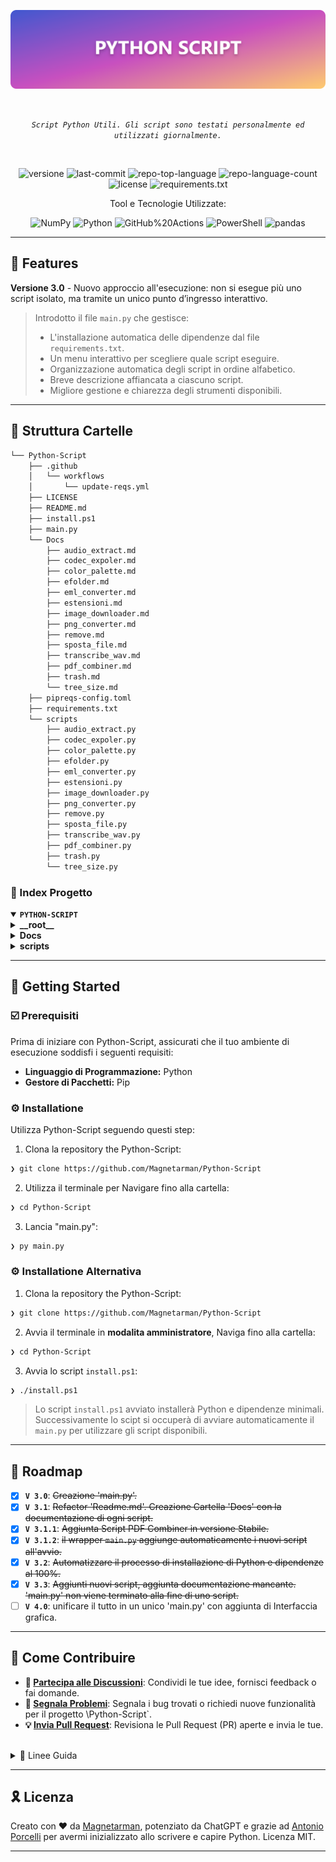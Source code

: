 <p align="center">
	<img src="https://raw.githubusercontent.com/Magnetarman/Python-Script/refs/heads/main/Banner.png" alt="python-script-banner" width="800">
</p>
<br>
<p align="center">
	<em><code>Script Python Utili. Gli script sono testati personalmente ed utilizzati giornalmente.</code></em>
</p>
<br>
<p align="center">
	<img src="https://img.shields.io/badge/version-3.3-green.svg" alt="versione">
	<img src="https://img.shields.io/github/last-commit/Magnetarman/Python-Script?style=flat&logo=git&logoColor=white&color=0080ff" alt="last-commit">
	<img src="https://img.shields.io/github/languages/top/Magnetarman/Python-Script?style=flat&color=0080ff" alt="repo-top-language">
	<img src="https://img.shields.io/github/languages/count/Magnetarman/Python-Script?style=flat&color=0080ff" alt="repo-language-count">
	<img src="https://img.shields.io/github/license/Magnetarman/Python-Script?style=flat&logo=opensourceinitiative&logoColor=white&color=0080ff" alt="license">
  <img src="https://github.com/Magnetarman/Python-Script/actions/workflows/update-reqs.yml/badge.svg" alt="requirements.txt">
</p>
<p align="center">Tool e Tecnologie Utilizzate:</p>
<p align="center">
	<img src="https://img.shields.io/badge/NumPy-013243.svg?style=flat&logo=NumPy&logoColor=white" alt="NumPy">
	<img src="https://img.shields.io/badge/Python-3776AB.svg?style=flat&logo=Python&logoColor=white" alt="Python">
	<img src="https://img.shields.io/badge/GitHub%20Actions-2088FF.svg?style=flat&logo=GitHub-Actions&logoColor=white" alt="GitHub%20Actions">
	<img src="https://img.shields.io/badge/PowerShell-5391FE.svg?style=flat&logo=PowerShell&logoColor=white" alt="PowerShell">
	<img src="https://img.shields.io/badge/pandas-150458.svg?style=flat&logo=pandas&logoColor=white" alt="pandas">
</p>
<hr>

## 👾 Features

**Versione 3.0** - Nuovo approccio all'esecuzione: non si esegue più uno script isolato, ma tramite un unico punto d’ingresso interattivo.

> Introdotto il file `main.py` che gestisce:
>
> - L'installazione automatica delle dipendenze dal file `requirements.txt`.
> - Un menu interattivo per scegliere quale script eseguire.
> - Organizzazione automatica degli script in ordine alfabetico.
> - Breve descrizione affiancata a ciascuno script.
> - Migliore gestione e chiarezza degli strumenti disponibili.

---

## 📁 Struttura Cartelle

```sh
└── Python-Script
    ├── .github
    │   └── workflows
    │       └── update-reqs.yml
    ├── LICENSE
    ├── README.md
    ├── install.ps1
    ├── main.py
    └── Docs
        ├── audio_extract.md
        ├── codec_expoler.md
        ├── color_palette.md
        ├── efolder.md
        ├── eml_converter.md
        ├── estensioni.md
        ├── image_downloader.md
        ├── png_converter.md
        ├── remove.md
        ├── sposta_file.md
        ├── transcribe_wav.md
        ├── pdf_combiner.md
        ├── trash.md
        └── tree_size.md
    ├── pipreqs-config.toml
    ├── requirements.txt
    └── scripts
        ├── audio_extract.py
        ├── codec_expoler.py
        ├── color_palette.py
        ├── efolder.py
        ├── eml_converter.py
        ├── estensioni.py
        ├── image_downloader.py
        ├── png_converter.py
        ├── remove.py
        ├── sposta_file.py
        ├── transcribe_wav.py
        ├── pdf_combiner.py
        ├── trash.py
        └── tree_size.py
```

### 📂 Index Progetto

<details open>
	<summary><b><code>PYTHON-SCRIPT</code></b></summary>
	<details>
		<summary><b>__root__</b></summary>
		<blockquote>
			<table>
				<tr>
					<td><b><a href='https://github.com/Magnetarman/Python-Script/blob/master/install.ps1'>install.ps1</a></b></td>
					<td><code>❯ Installa Python 3.10 e lancia lo script generale "main.py"</code></td>
				</tr>
				<tr>
					<td><b><a href='https://github.com/Magnetarman/Python-Script/blob/master/main.py'>main.py</a></b></td>
					<td><code>❯ Script Generale con breve descrizione degli script disponibili</code></td>
				</tr>
				<tr>
					<td><b><a href='https://github.com/Magnetarman/Python-Script/blob/master/requirements.txt'>requirements.txt</a></b></td>
					<td><code>❯ Librerie necessarie al funzionamento degli script</code></td>
				</tr>
			</table>
		</blockquote>
	</details>
	<details>
		<summary><b>Docs</b></summary>
		<blockquote>
			<table>
				<tr>
					<td><b><a href='https://github.com/Magnetarman/Python-Script/blob/main/Docs/audio_extract.md'>audio_extract.py</a></b></td>
					<td><code>❯ Estrazione tracce audio .flac da file .mkv (anche ricorsiva).</code></td>
				</tr>
				<tr>
					<td><b><a href='https://github.com/Magnetarman/Python-Script/blob/main/Docs/codec_explorer.md'>codec_expoler.py</a></b></td>
					<td><code>❯ Analizza i file video identifica codec H264 o H265, ne mostra i dettagli e consente l’esportazione.</code></td>
				</tr>
				<tr>
					<td><b><a href='https://github.com/Magnetarman/Python-Script/blob/main/Docs/color_palette.md'>color_palette.py</a></b></td>
					<td><code>❯ Estrazione e salvataggio dei colori in formato PDF dominanti da un'immagine.</code></td>
				</tr>
				<tr>
					<td><b><a href='https://github.com/Magnetarman/Python-Script/blob/main/Docs/efolder.md'>efolder.py</a></b></td>
					<td><code>❯ Individuazione e rimozione sicura di cartelle vuote in una directory.</code></td>
				</tr>
				<tr>
					<td><b><a href='https://github.com/Magnetarman/Python-Script/blob/main/Docs/eml_converter.md'>eml_converter.py</a></b></td>
					<td><code>❯ Conversione di email .eml in PDF con dettagli del messaggio.</code></td>
				</tr>
				<tr>
					<td><b><a href='https://github.com/Magnetarman/Python-Script/blob/main/Docs/estensioni.md'>estensioni.py</a></b></td>
					<td><code>❯ Analisi e elenco ordinato delle estensioni file in una directory.</code></td>
				</tr>
				<tr>
					<td><b><a href='https://github.com/Magnetarman/Python-Script/blob/main/Docs/image_downloader.md'>image_downloader.py</a></b></td>
					<td><code>❯ Download immagini da una pagina web, inclusi contenuti Base64.</code></td>
				</tr>
				<tr>
					<td><b><a href='https://github.com/Magnetarman/Python-Script/blob/main/Docs/pdf_combiner.md'>pdf_combiner.py</a></b></td>
					<td><code>❯  Genera PDF da immagini Jpeg.</code></td>
				</tr>
				<tr>
					<td><b><a href='https://github.com/Magnetarman/Python-Script/blob/main/Docs/png_converter.md'>png_converter.py</a></b></td>
					<td><code>❯ Conversione ricorsiva di tutte le immagini PNG in JPEG all'interno di una cartella specificata, gestendo la trasparenza e rimuovendo i file PNG originali.</code></td>
				</tr>
				<tr>
					<td><b><a href='https://github.com/Magnetarman/Python-Script/blob/main/Docs/remove.md'>remove.py</a></b></td>
					<td><code>❯ Rimozione file non musicali e pulizia cartelle vuote in una directory.</code></td>
				</tr>
				<tr>
					<td><b><a href='https://github.com/Magnetarman/Python-Script/blob/main/Docs/sposta_file.md'>sposta_file.py</a></b></td>
					<td><code>❯ Spostamento file in directory principale e rimozione cartelle vuote.</code></td>
				</tr>
				<tr>
					<td><b><a href='https://github.com/Magnetarman/Python-Script/blob/main/Docs/transcribe_wav.md'>transcribe_wav.py</a></b></td>
					<td><code>❯ Trascrive automaticamente i file audio .wav in testo utilizzando il modello Whisper, salvando le trascrizioni e saltando quelle già esistenti.</code></td>
				</tr>
				<tr>
					<td><b><a href='https://github.com/Magnetarman/Python-Script/blob/main/Docs/trash.md'>trash.py</a></b></td>
					<td><code>❯ Spostamento file con nomi specifici in una cartella "duplicati".</code></td>
				</tr>
				<tr>
					<td><b><a href='https://github.com/Magnetarman/Python-Script/blob/main/Docs/tree_size.md'>tree_size.py</a></b></td>
					<td><code>❯ Esporta la "fotografia" completa e interattiva di una struttura di cartelle in un file HTML statico.</code></td>
				</tr>
			</table>
		</blockquote>
	</details>
	<details>
		<summary><b>scripts</b></summary>
		<blockquote>
			<table>
				<tr>
					<td><b><a href='https://github.com/Magnetarman/Python-Script/blob/master/scripts/audio_extract.py'>audio_extract.py</a></b></td>
					<td><code>❯ Estrazione tracce audio .flac da file .mkv (anche ricorsiva).</code></td>
				</tr>
				<tr>
					<td><b><a href='https://github.com/Magnetarman/Python-Script/blob/master/scripts/codec_expoler.py'>codec_expoler.py</a></b></td>
					<td><code>❯ Analizza i file video identifica codec H264 o H265, ne mostra i dettagli e consente l’esportazione.</code></td>
				</tr>
				<tr>
					<td><b><a href='https://github.com/Magnetarman/Python-Script/blob/master/scripts/color_palette.py'>color_palette.py</a></b></td>
					<td><code>❯ Estrazione e salvataggio dei colori in formato PDF dominanti da un'immagine.</code></td>
				</tr>
				<tr>
					<td><b><a href='https://github.com/Magnetarman/Python-Script/blob/master/scripts/efolder.py'>efolder.py</a></b></td>
					<td><code>❯ Individuazione e rimozione sicura di cartelle vuote in una directory.</code></td>
				</tr>
				<tr>
					<td><b><a href='https://github.com/Magnetarman/Python-Script/blob/master/scripts/eml_converter.py'>eml_converter.py</a></b></td>
					<td><code>❯ Conversione di email .eml in PDF con dettagli del messaggio.</code></td>
				</tr>
				<tr>
					<td><b><a href='https://github.com/Magnetarman/Python-Script/blob/master/scripts/estensioni.py'>estensioni.py</a></b></td>
					<td><code>❯ Analisi e elenco ordinato delle estensioni file in una directory.</code></td>
				</tr>
				<tr>
					<td><b><a href='https://github.com/Magnetarman/Python-Script/blob/master/scripts/image_downloader.py'>image_downloader.py</a></b></td>
					<td><code>❯ Download immagini da una pagina web, inclusi contenuti Base64.</code></td>
				</tr>
				<tr>
					<td><b><a href='https://github.com/Magnetarman/Python-Script/blob/master/scripts/pdf_combiner.py'>pdf_combiner.py</a></b></td>
					<td><code>❯  Genera PDF da immagini Jpeg.</code></td>
				</tr>
				<tr>
					<td><b><a href='https://github.com/Magnetarman/Python-Script/blob/master/scripts/png_converter.py'>png_converter.py</a></b></td>
					<td><code>❯ Conversione ricorsiva di tutte le immagini PNG in JPEG all'interno di una cartella specificata, gestendo la trasparenza e rimuovendo i file PNG originali.</code></td>
				</tr>
				<tr>
					<td><b><a href='https://github.com/Magnetarman/Python-Script/blob/master/scripts/remove.py'>remove.py</a></b></td>
					<td><code>❯ Rimozione file non musicali e pulizia cartelle vuote in una directory.</code></td>
				</tr>
				<tr>
					<td><b><a href='https://github.com/Magnetarman/Python-Script/blob/master/scripts/sposta_file.py'>sposta_file.py</a></b></td>
					<td><code>❯ Spostamento file in directory principale e rimozione cartelle vuote.</code></td>
				</tr>
				<tr>
					<td><b><a href='https://github.com/Magnetarman/Python-Script/blob/master/scripts/transcribe_wav.py'>transcribe_wav.py</a></b></td>
					<td><code>❯ Trascrive automaticamente i file audio .wav in testo utilizzando il modello Whisper, salvando le trascrizioni e saltando quelle già esistenti.</code></td>
				</tr>
				<tr>
					<td><b><a href='https://github.com/Magnetarman/Python-Script/blob/master/scripts/trash.py'>trash.py</a></b></td>
					<td><code>❯ Spostamento file con nomi specifici in una cartella "duplicati".</code></td>
				</tr>
				<tr>
					<td><b><a href='https://github.com/Magnetarman/Python-Script/blob/master/scripts/tree_size.py'>tree_size.py</a></b></td>
					<td><code>❯ Esporta la "fotografia" completa e interattiva di una struttura di cartelle in un file HTML statico.</code></td>
				</tr>
			</table>
		</blockquote>
	</details>
</details>

---

## 🚀 Getting Started

### ☑️ Prerequisiti

Prima di iniziare con Python-Script, assicurati che il tuo ambiente di esecuzione soddisfi i seguenti requisiti:

- **Linguaggio di Programmazione:** Python
- **Gestore di Pacchetti:** Pip

### ⚙️ Installatione

Utilizza Python-Script seguendo questi step:

1. Clona la repository the Python-Script:

```sh
❯ git clone https://github.com/Magnetarman/Python-Script
```

2. Utilizza il terminale per Navigare fino alla cartella:

```sh
❯ cd Python-Script
```

3. Lancia "main.py":

```sh
❯ py main.py
```

### ⚙️ Installatione Alternativa

1. Clona la repository the Python-Script:

```sh
❯ git clone https://github.com/Magnetarman/Python-Script
```

2. Avvia il terminale in **modalita amministratore**, Naviga fino alla cartella:

```sh
❯ cd Python-Script
```

3. Avvia lo script `install.ps1`:

```sh
❯ ./install.ps1
```

> Lo script `install.ps1` avviato installerà Python e dipendenze minimali. Successivamente lo scipt si occuperà di avviare automaticamente il `main.py` per utilizzare gli script disponibili.

---

## 📌 Roadmap

- [x] **`V 3.0`**: <strike>Creazione 'main.py'.</strike>
- [x] **`V 3.1`**: <strike>Refactor 'Readme.md'. Creazione Cartella 'Docs' con la documentazione di ogni script.</strike>
- [x] **`V 3.1.1`**: <strike>Aggiunta Script PDF Combiner in versione Stabile.</strike>
- [x] **`V 3.1.2`**: <strike>il wrapper `main.py` aggiunge automaticamente i nuovi script all'avvio.</strike>
- [x] **`V 3.2`**: <strike>Automatizzare il processo di installazione di Python e dipendenze al 100%.</strike>
- [x] **`V 3.3`**: <strike>Aggiunti nuovi script, aggiunta documentazione mancante. 'main.py' non viene terminato alla fine di uno script.</strike>
- [ ] **`V 4.0`**: unificare il tutto in un unico 'main.py' con aggiunta di Interfaccia grafica.

---

## 🔰 Come Contribuire

- **💬 [Partecipa alle Discussioni](https://t.me/GlitchTalkGroup)**: Condividi le tue idee, fornisci feedback o fai domande.
- **🐛 [Segnala Problemi](https://github.com/Magnetarman/Python-Script/issues)**: Segnala i bug trovati o richiedi nuove funzionalità per il progetto \Python-Script`.
- **💡 [ Invia Pull Request](https://github.com/Magnetarman/Python-Script/blob/main/CONTRIBUTING.md)**: Revisiona le Pull Request (PR) aperte e invia le tue.

<br>
<details closed>
<summary>📖 Linee Guida </summary>

1. **Esegui il Fork della Repository**: Inizia facendo il "fork" della repository del progetto sul tuo account GitHub.
2. **Clona in Locale**: Clona la repository di cui hai fatto il fork sulla tua macchina locale usando un client Git.
   ```sh
   git clone https://github.com/Magnetarman/Python-Script
   ```
3. **Crea un Nuovo Branch**: Lavora sempre su un nuovo "branch", dandogli un nome descrittivo.
   ```sh
   git checkout -b new-feature-x
   ```
4. **Apporta le Tue Modifiche**: Sviluppa e testa le tue modifiche in locale.
5. **Esegui il Commit delle Tue Modifiche**: Fai il "commit" con un messaggio chiaro che descriva i tuoi aggiornamenti.
   ```sh
   git commit -m 'Implementata nuova funzionalità x.'
   ```
6. **Esegui il Push su GitHub**: Fai il "push" delle modifiche sulla tua repository "fork".
   ```sh
   git push origin nuova-funzionalita-x
   ```
7. **Invia una Pull Request**: Crea una "Pull Request" (PR) verso la repository originale del progetto. Descrivi chiaramente le modifiche e le loro motivazioni.
8. **Revisione**: Una volta che la tua PR sarà revisionata e approvata, verrà unita ("merged") nel branch principale. Congratulazioni per il tuo contributo!
</details>

---

## 🎗 Licenza

Creato con ❤️ da [Magnetarman](https://magnetarman.com/), potenziato da ChatGPT e grazie ad [Antonio Porcelli](https://progressify.dev/) per avermi inizializzato allo scrivere e capire Python. Licenza MIT.

---
